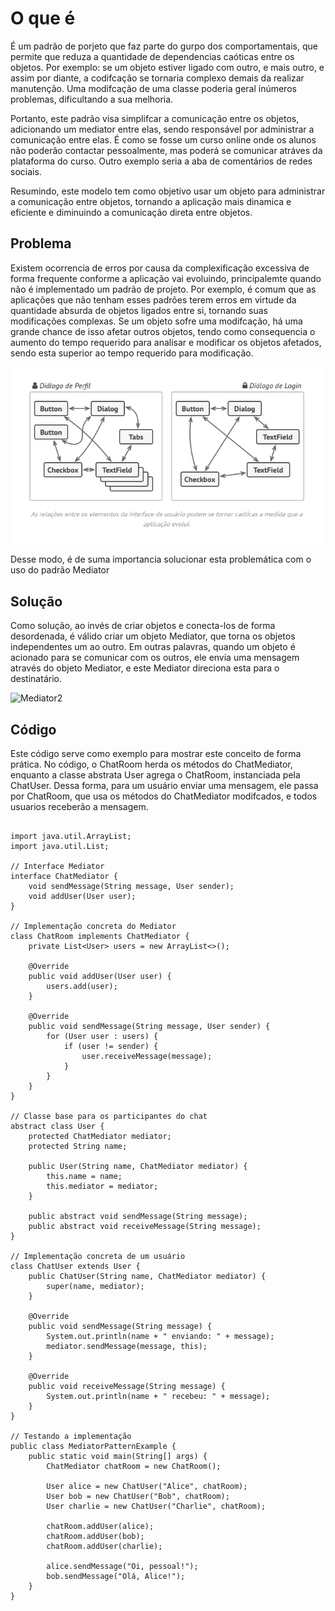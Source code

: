 # O que é


É um padrão de porjeto que faz parte do gurpo dos comportamentais, que permite que reduza a quantidade de dependencias caóticas entre os objetos. Por exemplo: se um objeto estiver ligado com outro, e mais outro, e assim por diante, a codifcação se tornaria complexo demais da realizar manutenção. Uma modifcação de uma classe poderia geral inúmeros problemas, dificultando a sua melhoria. 

Portanto, este padrão visa simplifcar a comunicação entre os objetos, adicionando um mediator entre elas, sendo responsável por administrar a comunicação entre elas. É como se fosse um curso online onde os alunos não poderão contactar pessoalmente, mas poderá se comunicar atráves da plataforma do curso. Outro exemplo seria a aba de comentários de redes sociais. 

Resumindo, este modelo tem como objetivo usar um objeto para administrar a comunicação entre objetos, tornando a aplicação mais dinamica e eficiente e diminuindo a comunicação direta entre objetos. 



## Problema 

Existem ocorrencia de erros por causa da complexificação excessiva de forma frequente conforme a aplicação vai evoluindo, principalemte quando não é implementado um padrão de projeto. Por exemplo, é comum que as aplicações que não tenham esses padrões terem erros em virtude da quantidade absurda de objetos ligados entre si, tornando suas modificações complexas. Se um objeto sofre uma modifcação, há uma grande chance de isso afetar outros objetos, tendo como consequencia o aumento do tempo requerido para analisar e modificar os objetos afetados, sendo esta superior ao tempo requerido para modificação.  

![](https://github.com/YuuyaOkatani/Design-Patterns-Comportamental-Examples/blob/main/docs/images/Mediator.png)

Desse modo, é de suma importancia solucionar esta problemática com o uso do padrão Mediator



## Solução

Como solução, ao invés de criar objetos e conecta-los de forma desordenada, é válido criar um objeto Mediator, que torna os objetos independentes um ao outro. Em outras palavras, quando um objeto é acionado para se comunicar com os outros, ele envia uma mensagem através do objeto Mediator, e este Mediator direciona esta para o destinatário. 

![Mediator2](https://github.com/user-attachments/assets/290e7793-0bc5-4995-b059-c16180da2cc9)

## Código

Este código serve como exemplo para mostrar este conceito de forma prática. No código, o ChatRoom herda os métodos do ChatMediator, enquanto a classe abstrata User agrega o ChatRoom, instanciada pela ChatUser. 
Dessa forma, para um usuário enviar uma mensagem, ele passa por ChatRoom, que usa os métodos do ChatMediator modifcados, e todos usuarios receberão a mensagem.


```

import java.util.ArrayList;
import java.util.List;

// Interface Mediator
interface ChatMediator {
    void sendMessage(String message, User sender);
    void addUser(User user);
}

// Implementação concreta do Mediator
class ChatRoom implements ChatMediator {
    private List<User> users = new ArrayList<>();

    @Override
    public void addUser(User user) {
        users.add(user);
    }

    @Override
    public void sendMessage(String message, User sender) {
        for (User user : users) {
            if (user != sender) {
                user.receiveMessage(message);
            }
        }
    }
}

// Classe base para os participantes do chat
abstract class User {
    protected ChatMediator mediator;
    protected String name;

    public User(String name, ChatMediator mediator) {
        this.name = name;
        this.mediator = mediator;
    }

    public abstract void sendMessage(String message);
    public abstract void receiveMessage(String message);
}

// Implementação concreta de um usuário
class ChatUser extends User {
    public ChatUser(String name, ChatMediator mediator) {
        super(name, mediator);
    }

    @Override
    public void sendMessage(String message) {
        System.out.println(name + " enviando: " + message);
        mediator.sendMessage(message, this);
    }

    @Override
    public void receiveMessage(String message) {
        System.out.println(name + " recebeu: " + message);
    }
}

// Testando a implementação
public class MediatorPatternExample {
    public static void main(String[] args) {
        ChatMediator chatRoom = new ChatRoom();

        User alice = new ChatUser("Alice", chatRoom);
        User bob = new ChatUser("Bob", chatRoom);
        User charlie = new ChatUser("Charlie", chatRoom);

        chatRoom.addUser(alice);
        chatRoom.addUser(bob);
        chatRoom.addUser(charlie);

        alice.sendMessage("Oi, pessoal!");
        bob.sendMessage("Olá, Alice!");
    }
}

```

